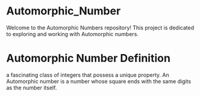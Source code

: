 # Automorphic_Number
Welcome to the Automorphic Numbers repository! This project is dedicated to exploring and working with Automorphic numbers.
# Automorphic Number Definition
a fascinating class of integers that possess a unique property. An Automorphic number is a number whose square ends with the same digits as the number itself. 
